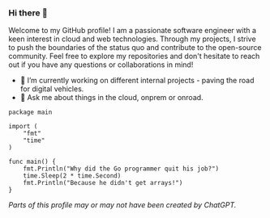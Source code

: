 ### Hi there 👋

Welcome to my GitHub profile! I am a passionate software engineer with a keen interest in cloud and web technologies. Through my projects, I strive to push the boundaries of the status quo and contribute to the open-source community. Feel free to explore my repositories and don't hesitate to reach out if you have any questions or collaborations in mind!

- 🔭 I’m currently working on different internal projects - paving the road for digital vehicles.
- 💬 Ask me about things in the cloud, onprem or onroad.

```golang
package main

import (
	"fmt"
	"time"
)

func main() {
	fmt.Println("Why did the Go programmer quit his job?")
	time.Sleep(2 * time.Second)
	fmt.Println("Because he didn't get arrays!")
}
```

*Parts of this profile may or may not have been created by ChatGPT.*
